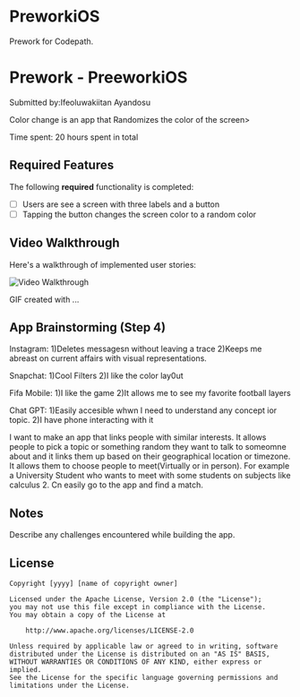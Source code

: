 # PreworkiOS
Prework for Codepath.
# Prework - PreeworkiOS

Submitted by:Ifeoluwakiitan Ayandosu

Color change is an app that Randomizes the color of the screen>

Time spent: 20 hours spent in total

## Required Features

The following **required** functionality is completed:

- [ ] Users are see a screen with three labels and a button
- [ ] Tapping the button changes the screen color to a random color
 
## Video Walkthrough

Here's a walkthrough of implemented user stories:

<img src='http://i.imgur.com/link/to/your/gif/file.gif' title='Video Walkthrough' width='' alt='Video Walkthrough' />

<!-- Replace this with whatever GIF tool you used! -->
GIF created with ...  
<!-- Recommended tools:
[Kap](https://getkap.co/) for macOS
[ScreenToGif](https://www.screentogif.com/) for Windows
[peek](https://github.com/phw/peek) for Linux. -->

## App Brainstorming (Step 4)
Instagram:
1)Deletes messagesn without leaving a trace
2)Keeps me abreast on current affairs with visual representations.

Snapchat:
1)Cool Filters
2)I like the color lay0ut

Fifa Mobile:
1)I like the game
2)It allows me to see my favorite football layers

Chat GPT:
1)Easily accesible whwn I need to understand any concept ior topic.
2)I have phone interacting with it 


I want to make an app that links people with similar interests. It allows people to pick a topic or something random they want to talk to someomne about and it links them up based on their geographical location or timezone. It allows them to choose people to meet(Virtually or in person). For example a University Student who wants to meet with some students on subjects like calculus 2. Cn easily go to the app and find a match.

## Notes

Describe any challenges encountered while building the app.

## License

    Copyright [yyyy] [name of copyright owner]

    Licensed under the Apache License, Version 2.0 (the "License");
    you may not use this file except in compliance with the License.
    You may obtain a copy of the License at

        http://www.apache.org/licenses/LICENSE-2.0

    Unless required by applicable law or agreed to in writing, software
    distributed under the License is distributed on an "AS IS" BASIS,
    WITHOUT WARRANTIES OR CONDITIONS OF ANY KIND, either express or implied.
    See the License for the specific language governing permissions and
    limitations under the License.
